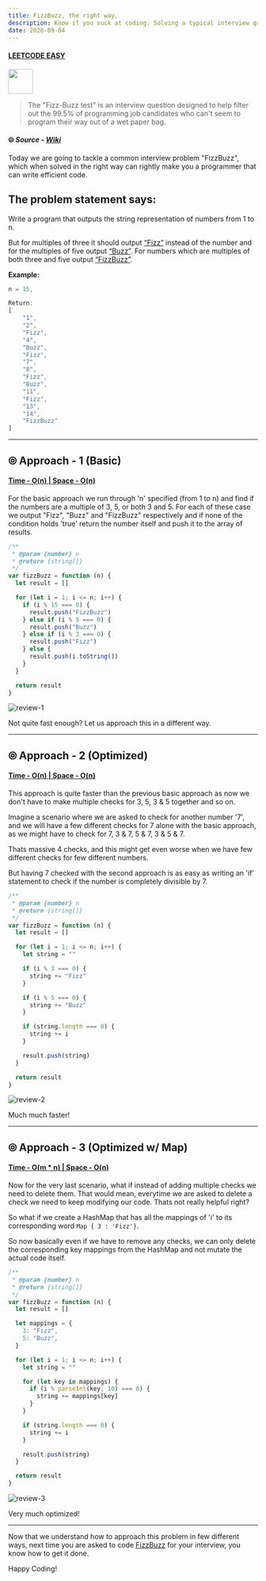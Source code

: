```yaml
---
title: FizzBuzz, the right way.
description: Know if you suck at coding. Solving a typical interview question asked at Google
date: 2020-09-04
---
```


#### <ins class="sub-easy">LEETCODE EASY</ins>

<img height='50px' src='https://www.androidfreeware.net/software_images/fizzbuzz.1.jpg'/>

> The "Fizz-Buzz test" is an interview question designed to help filter out the 99.5% of programming job candidates who can't seem to program their way out of a wet paper bag.

#### ⦾ **_Source - [Wiki](https://wiki.c2.com/?FizzBuzzTest)_**

Today we are going to tackle a common interview problem "FizzBuzz", which when solved in the right way can rightly make you a programmer that can write efficient code.

## The problem statement says:

Write a program that outputs the string representation of numbers from 1 to n.

But for multiples of three it should output <ins class="sub-ins-2">“Fizz”</ins> instead of the number and for the multiples of five output <ins class="sub-ins-2">“Buzz”</ins>. For numbers which are multiples of both three and five output <ins class="sub-ins-2">“FizzBuzz”</ins>.

**Example:**

```javascript
n = 15,

Return:
[
    "1",
    "2",
    "Fizz",
    "4",
    "Buzz",
    "Fizz",
    "7",
    "8",
    "Fizz",
    "Buzz",
    "11",
    "Fizz",
    "13",
    "14",
    "FizzBuzz"
]
```

---

## ⦾ Approach - 1 (Basic)

#### <ins class="sub-ins-2">Time - O(n) | Space - O(n)</ins>

For the basic approach we run through 'n' specified (from 1 to n) and find if the numbers are a multiple of 3, 5, or both 3 and 5. For each of these case we output "Fizz", "Buzz" and "FizzBuzz" respectively and if none of the condition holds 'true' return the number itself and push it to the array of results.

```javascript
/**
 * @param {number} n
 * @return {string[]}
 */
var fizzBuzz = function (n) {
  let result = []

  for (let i = 1; i <= n; i++) {
    if (i % 15 === 0) {
      result.push("FizzBuzz")
    } else if (i % 5 === 0) {
      result.push("Buzz")
    } else if (i % 3 === 0) {
      result.push("Fizz")
    } else {
      result.push(i.toString())
    }
  }

  return result
}
```

![review-1](./assets/review-1.png)

Not quite fast enough? Let us approach this in a different way.

---

## ⦾ Approach - 2 (Optimized)

#### <ins class="sub-ins-2">Time - O(n) | Space - O(n)</ins>

This approach is quite faster than the previous basic approach as now we don't have to make multiple checks for 3, 5, 3 & 5 together and so on.

Imagine a scenario where we are asked to check for another number '7', and we will have a few different checks for 7 alone with the basic approach, as we might have to check for 7, 3 & 7, 5 & 7, 3 & 5 & 7.

Thats massive 4 checks, and this might get even worse when we have few different checks for few different numbers.

But having 7 checked with the second approach is as easy as writing an 'if' statement to check if the number is completely divisible by 7.

```javascript
/**
 * @param {number} n
 * @return {string[]}
 */
var fizzBuzz = function (n) {
  let result = []

  for (let i = 1; i <= n; i++) {
    let string = ""

    if (i % 3 === 0) {
      string += "Fizz"
    }

    if (i % 5 === 0) {
      string += "Buzz"
    }

    if (string.length === 0) {
      string += i
    }

    result.push(string)
  }

  return result
}
```

![review-2](./assets/review-2.png)

Much much faster!

---

## ⦾ Approach - 3 (Optimized w/ Map)

#### <ins class="sub-ins-2">Time - O(m \* n) | Space - O(n)</ins>

Now for the very last scenario, what if instead of adding multiple checks we need to delete them. That would mean, everytime we are asked to delete a check we need to keep modifying our code. Thats not really helpful right?

So what if we create a HashMap that has all the mappings of 'i' to its corresponding word `Map { 3 : 'Fizz'}`.

So now basically even if we have to remove any checks, we can only delete the corresponding key mappings from the HashMap and not mutate the actual code itself.

```javascript
/**
 * @param {number} n
 * @return {string[]}
 */
var fizzBuzz = function (n) {
  let result = []

  let mappings = {
    3: "Fizz",
    5: "Buzz",
  }

  for (let i = 1; i <= n; i++) {
    let string = ""

    for (let key in mappings) {
      if (i % parseInt(key, 10) === 0) {
        string += mappings[key]
      }
    }

    if (string.length === 0) {
      string += i
    }

    result.push(string)
  }

  return result
}
```

![review-3](./assets/review-3.png)

Very much optimized!

---

Now that we understand how to approach this problem in few different ways, next time you are asked to code <ins class='sub-ins-2'>FizzBuzz</ins> for your interview, you know how to get it done.

Happy Coding!
